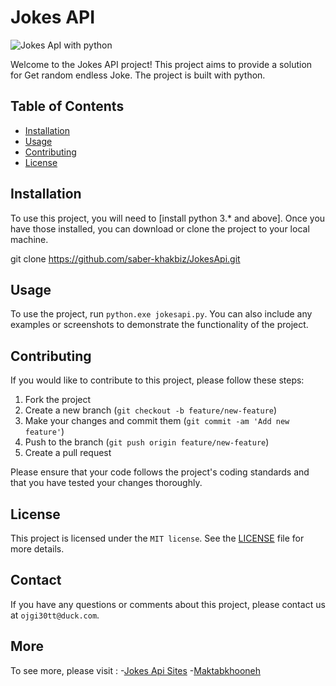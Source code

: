 # Jokes API

![Jokes ApI with python](https://github.com/saber-khakbiz/JokesApi/blob/master/images/JokesApi.jpg)


Welcome to the Jokes API project! This project aims to provide a solution for Get random endless Joke. The project is built with python.

## Table of Contents

- [Installation](#installation)
- [Usage](#usage)
- [Contributing](#contributing)
- [License](#license)

## Installation

To use this project, you will need to [install python 3.* and above]. Once you have those installed, you can download or clone the project to your local machine. 

git clone https://github.com/saber-khakbiz/JokesApi.git


## Usage

To use the project, run `python.exe jokesapi.py`. You can also include any examples or screenshots to demonstrate the functionality of the project. 

## Contributing

If you would like to contribute to this project, please follow these steps:

1. Fork the project
2. Create a new branch (`git checkout -b feature/new-feature`)
3. Make your changes and commit them (`git commit -am 'Add new feature'`)
4. Push to the branch (`git push origin feature/new-feature`)
5. Create a pull request

Please ensure that your code follows the project's coding standards and that you have tested your changes thoroughly. 

## License

This project is licensed under the `MIT license`. See the [LICENSE](LICENSE) file for more details. 

## Contact

If you have any questions or comments about this project, please contact us at `ojgi30tt@duck.com`.

## More
To see more, please visit :
 -[Jokes Api Sites](https://rapidapi.com/collection/jokes)
 -[Maktabkhooneh](https://maktabkhooneh.org/course/%D8%B4%DB%8C%D8%A1-%DA%AF%D8%B1%D8%A7%DB%8C%DB%8C-%D9%BE%D8%A7%DB%8C%D8%AA%D9%88%D9%86-mk2032/)

